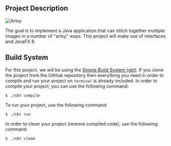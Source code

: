 ## Project Description

![Artsy](http://i.imgur.com/YciJ2sl.png)

The goal is to implement a Java application that can stitch together multiple images in
a number of "artsy" ways. This project will make use of interfaces and JavaFX 8.

## Build System

For this project, we will be using the [Simple Build System (sbt)](http://www.scala-sbt.org/). 
If you clone the project from the GitHub repository then everything you need 
in order to compile and run your project on <code>terminal</code> is already included. 
In order to compile your project, you can use the following command:

    $ ./sbt compile

To run your project, use the following command:

    $ ./sbt run

In order to clean your project (remove compiled code), use the following command:

    $ ./sbt clean
